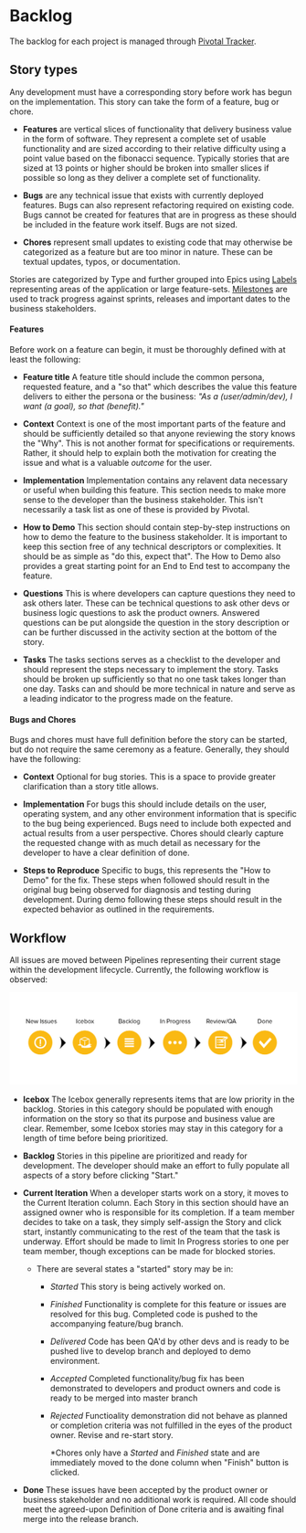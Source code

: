 Backlog
==

The backlog for each project is managed through [Pivotal Tracker](https://www.pivotaltracker.com/).

## Story types

Any development must have a corresponding story before work has begun on the implementation. This story can take the form of a feature, bug or chore.

* **Features** are vertical slices of functionality that delivery business value in the form of software. They represent a complete set of usable functionality and are sized according to their relative difficulty using a point value based on the fibonacci sequence. Typically stories that are sized at 13 points or higher should be broken into smaller slices if possible so long as they deliver a complete set of functionality.

* **Bugs** are any technical issue that exists with currently deployed features. Bugs can also represent refactoring required on existing code. Bugs cannot be created for features that are in progress as these should be included in the feature work itself. Bugs are not sized.

* **Chores** represent small updates to existing code that may otherwise be categorized as a feature but are too minor in nature. These can be textual updates, typos, or documentation.

Stories are categorized by Type and further grouped into Epics using [Labels](./LABELS.md) representing areas of the application or large feature-sets. [Milestones](https://help.github.com/articles/creating-and-editing-milestones-for-issues-and-pull-requests/) are used to track progress against sprints, releases and important dates to the business stakeholders.

#### Features

Before work on a feature can begin, it must be thoroughly defined with at least the following:

* **Feature title** A feature title should include the common persona, requested feature, and a "so that" which describes the value this feature delivers to either the persona or the business: _"As a (user/admin/dev), I want (a goal), so that (benefit)."_

* **Context** Context is one of the most important parts of the feature and should be sufficiently detailed so that anyone reviewing the story knows the "Why". This is not another format for specifications or requirements. Rather, it should help to explain both the motivation for creating the issue and what is a valuable _outcome_ for the user.

* **Implementation** Implementation contains any relavent data necessary or useful when building this feature. This section needs to make more sense to the developer than the business stakeholder. This isn't necessarily a task list as one of these is provided by Pivotal.

* **How to Demo** This section should contain step-by-step instructions on how to demo the feature to the business stakeholder. It is important to keep this section free of any technical descriptors or complexities. It should be as simple as "do this, expect that". The How to Demo also provides a great starting point for an End to End test to accompany the feature.

* **Questions** This is where developers can capture questions they need to ask others later. These can be technical questions to ask other devs or business logic questions to ask the product owners. Answered questions can be put alongside the question in the story description or can be further discussed in the activity section at the bottom of the story.

* **Tasks** The tasks sections serves as a checklist to the developer and should represent the steps necessary to implement the story. Tasks should be broken up sufficiently so that no one task takes longer than one day. Tasks can and should be more technical in nature and serve as a leading indicator to the progress made on the feature.

#### Bugs and Chores

Bugs and chores must have full definition before the story can be started, but do not require the same ceremony as a feature. Generally, they should have the following:

* **Context** Optional for bug stories. This is a space to provide greater clarification than a story title allows.

* **Implementation** For bugs this should include details on the user, operating system, and any other environment information that is specific to the bug being experienced. Bugs need to include both expected and actual results from a user perspective. Chores should clearly capture the requested change with as much detail as necessary for the developer to have a clear definition of done.

* **Steps to Reproduce** Specific to bugs, this represents the "How to Demo" for the fix. These steps when followed should result in the original bug being observed for diagnosis and testing during development. During demo following these steps should result in the expected behavior as outlined in the requirements.

## Workflow

All issues are moved between Pipelines representing their current stage within the development lifecycle. Currently, the following workflow is observed:

![Pipelines](../images/pipeline-overview.jpg)

* **Icebox** The Icebox generally represents items that are low priority in the backlog. Stories in this category should be populated with enough information on the story so that its purpose and business value are clear. Remember, some Icebox stories may stay in this category for a length of time before being prioritized.

* **Backlog** Stories in this pipeline are prioritized and ready for development. The developer should make an effort to fully populate all aspects of a story before clicking "Start."

* **Current Iteration** When a developer starts work on a story, it moves to the Current Iteration column. Each Story in this section should have an assigned owner who is responsible for its completion. If a team member decides to take on a task, they simply self-assign the Story and click start, instantly communicating to the rest of the team that the task is underway. Effort should be made to limit In Progress stories to one per team member, though exceptions can be made for blocked stories.

  * There are several states a "started" story may be in:
    * *Started* This story is being actively worked on.
    * *Finished* Functionality is complete for this feature or issues are resolved for this bug. Completed code is pushed to the accompanying feature/bug branch.
    * *Delivered* Code has been QA'd by other devs and is ready to be pushed live to develop branch and deployed to demo environment.
    * *Accepted* Completed functionality/bug fix has been demonstrated to developers and product owners and code is ready to be merged into master branch
    * *Rejected* Functioality demonstration did not behave as planned or completion criteria was not fulfilled in the eyes of the product owner. Revise and re-start story.

      *Chores only have a *Started* and *Finished* state and are immediately moved to the done column when "Finish" button is clicked.

* **Done** These issues have been accepted by the product owner or business stakeholder and no additional work is required. All code should meet the agreed-upon Definition of Done criteria and is awaiting final merge into the release branch.

